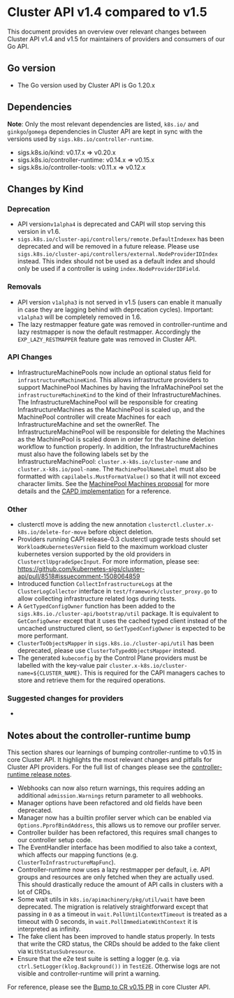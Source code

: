 # Cluster API v1.4 compared to v1.5

This document provides an overview over relevant changes between Cluster API v1.4 and v1.5 for
maintainers of providers and consumers of our Go API.

## Go version

- The Go version used by Cluster API is Go 1.20.x

## Dependencies

**Note**: Only the most relevant dependencies are listed, `k8s.io/` and `ginkgo`/`gomega` dependencies in Cluster API are kept in sync with the versions used by `sigs.k8s.io/controller-runtime`.

- sigs.k8s.io/kind: v0.17.x => v0.20.x
- sigs.k8s.io/controller-runtime: v0.14.x => v0.15.x
- sigs.k8s.io/controller-tools: v0.11.x => v0.12.x

## Changes by Kind

### Deprecation

- API version`v1alpha4` is deprecated and CAPI will stop serving this version in v1.6.
- `sigs.k8s.io/cluster-api/controllers/remote.DefaultIndexex` has been deprecated and will be removed in a future release. Please use `sigs.k8s.io/cluster-api/controllers/external.NodeProviderIDIndex` instead. This index should not be used as a default index and should only be used if a controller is using `index.NodeProviderIDField`.

### Removals

- API version `v1alpha3` is not served in v1.5 (users can enable it manually in case they are lagging behind with deprecation cycles). Important: `v1alpha3` will be completely removed in 1.6.
- The lazy restmapper feature gate was removed in controller-runtime and lazy restmapper is now the default restmapper. Accordingly the `EXP_LAZY_RESTMAPPER` feature gate was removed in Cluster API. 

### API Changes

- InfrastructureMachinePools now include an optional status field for `infrastructureMachineKind`. This allows infrastructure providers to support MachinePool Machines by having the InfraMachinePool set the `infrastructureMachineKind` to the kind of their InfrastructureMachines. The InfrastructureMachinePool will be responsible for creating InfrastructureMachines as the MachinePool is scaled up, and the MachinePool controller will create Machines for each InfrastructureMachine and set the ownerRef. The InfrastructureMachinePool will be responsible for deleting the Machines as the MachinePool is scaled down in order for the Machine deletion workflow to function properly. In addition, the InfrastructureMachines must also have the following labels set by the InfrastructureMachinePool: `cluster.x-k8s.io/cluster-name` and `cluster.x-k8s.io/pool-name`. The `MachinePoolNameLabel` must also be formatted with `capilabels.MustFormatValue()` so that it will not exceed character limits. See the [MachinePool Machines proposal](https://github.com/kubernetes-sigs/cluster-api/blob/main/docs/proposals/20220209-machinepool-machines.md) for more details and the [CAPD implementation](https://github.com/kubernetes-sigs/cluster-api/pull/8842) for a reference.

### Other

- clusterctl move is adding the new annotation `clusterctl.cluster.x-k8s.io/delete-for-move` before object deletion.
- Providers running CAPI release-0.3 clusterctl upgrade tests should set `WorkloadKubernetesVersion` field to the maximum workload cluster kubernetes version supported by the old providers in `ClusterctlUpgradeSpecInput`. For more information, please see: https://github.com/kubernetes-sigs/cluster-api/pull/8518#issuecomment-1508064859 
- Introduced function `CollectInfrastructureLogs` at the `ClusterLogCollector` interface in `test/framework/cluster_proxy.go` to allow collecting infrastructure related logs during tests.
- A `GetTypedConfigOwner` function has been added to the `sigs.k8s.io./cluster-api/bootstrap/util` package. It is equivalent to `GetConfigOwner` except that it uses the cached typed client instead of the uncached unstructured client, so `GetTypedConfigOwner` is expected to be more performant.
- `ClusterToObjectsMapper` in `sigs.k8s.io./cluster-api/util` has been deprecated, please use `ClusterToTypedObjectsMapper` instead.
- The generated `kubeconfig` by the Control Plane providers must be labelled with the key-value pair `cluster.x-k8s.io/cluster-name=${CLUSTER_NAME}`.
  This is required for the CAPI managers caches to store and retrieve them for the required operations.     

### Suggested changes for providers

- 

## Notes about the controller-runtime bump

This section shares our learnings of bumping controller-runtime to v0.15 in core Cluster API. It highlights the most relevant changes and pitfalls
for Cluster API providers. For the full list of changes please see the [controller-runtime release notes](https://github.com/kubernetes-sigs/controller-runtime/releases/tag/v0.15.0).

* Webhooks can now also return warnings, this requires adding an additional `admission.Warnings` return parameter to all webhooks. 
* Manager options have been refactored and old fields have been deprecated.
* Manager now has a builtin profiler server which can be enabled via `Options.PprofBindAddress`, this allows us to remove our profiler server.
* Controller builder has been refactored, this requires small changes to our controller setup code.
* The EventHandler interface has been modified to also take a context, which affects our mapping functions (e.g. `ClusterToInfrastructureMapFunc`).
* Controller-runtime now uses a lazy restmapper per default, i.e. API groups and resources are only fetched when they are actually used.
  This should drastically reduce the amount of API calls in clusters with a lot of CRDs.
* Some wait utils in `k8s.io/apimachinery/pkg/util/wait` have been deprecated. The migration is relatively straightforward except that passing in `0` 
  as a timeout in `wait.PollUntilContextTimeout` is treated as a timeout with 0 seconds, in `wait.PollImmediateWithContext` it is interpreted as infinity.
* The fake client has been improved to handle status properly. In tests that write the CRD status, the CRDs should be added to the fake client via `WithStatusSubresource`.
* Ensure that the e2e test suite is setting a logger (e.g. via `ctrl.SetLogger(klog.Background())` in `TestE2E`. Otherwise logs are not visible and controller-runtime will print a warning. 

For reference, please see the [Bump to CR v0.15 PR](https://github.com/kubernetes-sigs/cluster-api/pull/8007) in core Cluster API.
